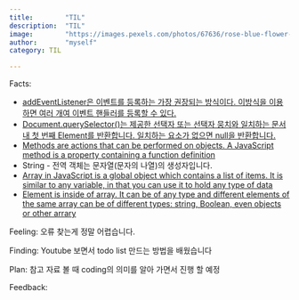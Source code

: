 ```yaml
---
title:        "TIL"
description:  "TIL"
image:        "https://images.pexels.com/photos/67636/rose-blue-flower-rose-blooms-67636.jpeg?auto=compress&cs=tinysrgb&dpr=1&w=500"
author:       "myself"
category: TIL

---
```


Facts:
- [addEventListener은 이벤트를 등록하는 가장 권장되는 방식이다. 이방식을 이용하면 여러 개여 이벤트 핸들러를 등록할 수 있다.](https://opentutorials.org/course/1375/6761)
- [Document.querySelector()는 제공한 선택자 또는 선택자 뭉치와 일치하는 문서 내 첫 번째 Element를 반환합니다. 일치하는 요소가 없으면 null을 반환합니다.](https://developer.mozilla.org/ko/docs/Web/API/Document/querySelector)
- [Methods are actions that can be performed on objects. A JavaScript method is a property containing a function definition](https://www.w3schools.com/js/js_object_methods.asp)
- String - 전역 객체는 문자열(문자의 나열)의 생성자입니다.
- [Array in JavaScript is a global object which contains a list of items. It is similar to any variable, in that you can use it to hold any type of data](https://hackernoon.com/work-with-javascript-arrays-like-a-boss-97207a042e42)
- [Element is inside of array. It can be of any type and different elements of the same array can be of different types: string, Boolean, even objects or other arrary](https://hackernoon.com/work-with-javascript-arrays-like-a-boss-97207a042e42)

Feeling: 오류 찾는게 정말 어렵습니다.

Finding: Youtube 보면서 todo list 만드는 방법을 배웠습니다

Plan: 참고 자료 볼 때 coding의 의미를 알아 가면서 진행 할 예정

Feedback:

